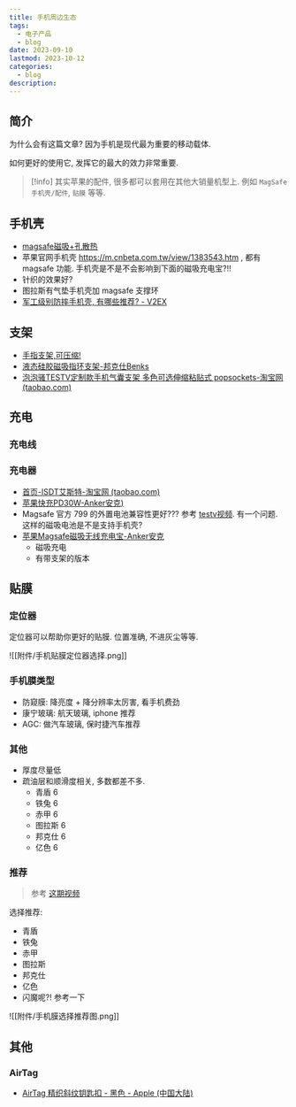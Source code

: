 ```yaml
---
title: 手机周边生态
tags:
  - 电子产品
  - blog
date: 2023-09-10
lastmod: 2023-10-12
categories:
  - blog
description: 
---
```


## 简介

为什么会有这篇文章? 因为手机是现代最为重要的移动载体.

如何更好的使用它, 发挥它的最大的效力非常重要.

> [!info]
> 其实苹果的配件, 很多都可以套用在其他大销量机型上. 例如 `MagSafe手机壳/配件`, `贴膜` 等等.

## 手机壳

- [magsafe磁吸+孔散热](https://detail.tmall.com/item.htm?abbucket=18&id=726214527325&ns=1&spm=a21n57.1.0.0.4473523cWqMD81)
- 苹果官网手机壳 https://m.cnbeta.com.tw/view/1383543.htm , 都有 magsafe 功能.  手机壳是不是不会影响到下面的磁吸充电宝?!!
- 针织的效果好?
- 图拉斯有气垫手机壳加 magsafe 支撑环
- [军工级别防摔手机壳, 有哪些推荐? - V2EX](https://www.v2ex.com/t/978696)

## 支架

- [手指支架,可压缩!](https://item.taobao.com/item.htm?id=696845876910&ali_refid=a3_430582_1006:1404290195:N:VC3%2BSQzwkfNil8Aox7Kmho9Dbn3WRK%2F9:d920b61a7b547ca5208ef4610440cf28&ali_trackid=162_d920b61a7b547ca5208ef4610440cf28&spm=a21n57.1.0.0#detail)
- [液态硅胶磁吸指环支架-邦克仕Benks](https://item.jd.com/100033737184.html#crumb-wrap)
- [泡泡骚TESTV定制款手机气囊支架 多色可选伸缩粘贴式 popsockets-淘宝网 (taobao.com)](https://item.taobao.com/item.htm?spm=a1z10.5-c-s.w4002-24139748734.28.522a6bfdPbda5y&id=735294208114)

## 充电

### 充电线

### 充电器

- [首页-ISDT艾斯特-淘宝网 (taobao.com)](https://isdt.taobao.com/?spm=2013.1.0.0.30372a56ooYbHV)
- [苹果快充PD30W-Anker安克)](https://item.jd.com/100035731883.html#crumb-wrap)
- Magsafe 官方 799 的外置电池兼容性更好??? 参考 [testv视频](https://www.bilibili.com/video/BV1rY411x72D/?vd_source=3f8a7a9cfa796e140d94e90eb3af4c90). 有一个问题. 这样的磁吸电池是不是支持手机壳?
- [苹果Magsafe磁吸无线充电宝-Anker安克](https://item.jd.com/100046547938.html)
    - 磁吸充电
    - 有带支架的版本

## 贴膜

### 定位器

定位器可以帮助你更好的贴膜. 位置准确, 不进灰尘等等.

![[附件/手机贴膜定位器选择.png]]

### 手机膜类型

- 防窥膜: 降亮度 + 降分辨率太厉害, 看手机费劲
- 康宁玻璃: 航天玻璃, iphone 推荐
- AGC: 做汽车玻璃, 保时捷汽车推荐

### 其他

- 厚度尽量低
- 疏油层和顺滑度相关, 多数都差不多.
    - 青盾 6
    - 铁兔 6
    - 赤甲 6
    - 图拉斯 6
    - 邦克仕 6
    - 亿色 6

### 推荐

> 参考 [这期视频](https://www.bilibili.com/video/BV1Fr4y1o7bs/?vd_source=3f8a7a9cfa796e140d94e90eb3af4c90)

选择推荐:

- 青盾
- 铁兔
- 赤甲
- 图拉斯
- 邦克仕
- 亿色
- 闪魔呢?! 参考一下

![[附件/手机膜选择推荐图.png]]

## 其他

### AirTag

- [AirTag 精织斜纹钥匙扣 - 黑色 - Apple (中国大陆)](https://www.apple.com.cn/shop/product/MT2H3FE/A?fnode=6f0a2eb5cecbbfe57b7d9a0d1593dc5ba1ddae3ccdbf87780d91130894ff7e8ee2e2df23aefdb764ddb7c1ce75ce58ea52dc2d865da5e6e075b92b29249b98707545cc132e0a9ccfc3f1cfa9c4e5c02a81ba7e95fe2366b6ea2df546cd3e2747)
